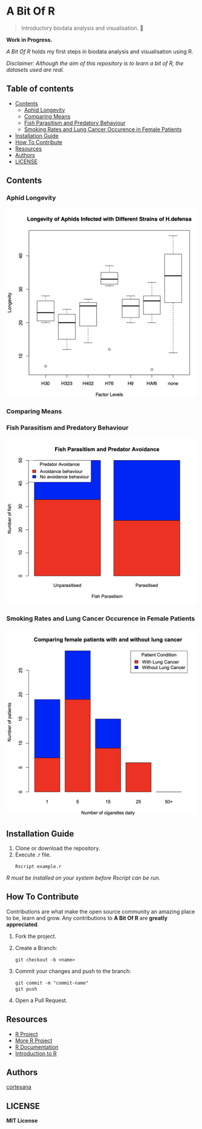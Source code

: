 # A Bit Of R

>  Introductory biodata analysis and visualisation. 🦠

**Work in Progress.**

*A Bit Of R* holds my first steps in biodata analysis and visualisation using R.

*Disclaimer: Although the aim of this repository is to learn a bit of R, the datasets used are real.*

## Table of contents
- [Contents](#contents)
	- [Aphid Longevity](#aphids)
	- [Comparing Means](#means)
    - [Fish Parasitism and Predatory Behaviour](#fish)
    - [Smoking Rates and Lung Cancer Occurence in Female Patients](#smokingRatesandLungCancerFem)
- [Installation Guide](#installation)
- [How To Contribute](#contributions)
- [Resources](#resources)
- [Authors](#authors)
- [LICENSE](#license)

<a name="contents"/>

## Contents

<a name="aphids"/>

### Aphid Longevity
![Aphid Longevity boxplot](./plots/aphidLongevityboxplot.png)

<a name="means"/>

### Comparing Means

<a name="fish"/>

### Fish Parasitism and Predatory Behaviour
![Comparing Means barplot](./plots/fishParasitismandPredatorAvoidancebarplot.png)

<a name="smokingRatesandLungCancerFem"/>

### Smoking Rates and Lung Cancer Occurence in Female Patients
![Comparing Means barplot](./plots/smokingRatesandLungCancerbarplot.png)

<a name="installation"/>

## Installation Guide

1. Clone or download the repository.
2. Execute .r file.
    ```
    Rscript example.r
    ```
*R must be installed on your system before Rscript can be run.*

<a name="contributions"/>

## How To Contribute

Contributions are what make the open source community an amazing place to be, learn and grow. Any contributions to **A Bit Of R** are **greatly appreciated**.

1. Fork the project.
2. Create a Branch:
	```
	git checkout -b <name>
	```
3. Commit your changes and push to the branch:
	```
	git commit -m "commit-name"
	git push
	```

5. Open a Pull Request.

<a name="resources"/>

## Resources

- [R Project](https://www.r-project.org/help.html)
- [More R Project](https://cran.r-project.org/other-docs.html)
- [R Documentation](https://www.rdocumentation.org/)
- [Introduction to R](https://www.datamentor.io/r-programming/)

<a name="authors"/>

## Authors

[cortesana](https://twitter.com/cortesana_dev)

<a name="license"/>

## LICENSE

**MIT License**
